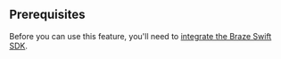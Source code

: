 ## Prerequisites

Before you can use this feature, you'll need to [integrate the Braze Swift SDK]({{site.baseurl}}/developer_guide/sdk_integration/?sdktab=swift/).